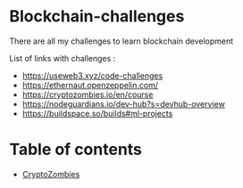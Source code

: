 # Blockchain-challenges

There are all my challenges to learn blockchain development 

List of links with challenges :
- https://useweb3.xyz/code-challenges
- https://ethernaut.openzeppelin.com/
- https://cryptozombies.io/en/course
- https://nodeguardians.io/dev-hub?s=devhub-overview
- https://buildspace.so/builds#ml-projects


# Table of contents

- [CryptoZombies](https://github.com/ronanren/Blockchain-challenges/tree/main/CryptoZombies)
